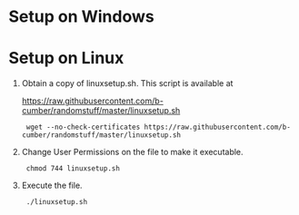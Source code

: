 # Setup on Windows

# Setup on Linux
1. Obtain a copy of linuxsetup.sh. This script is available at 

    https://raw.githubusercontent.com/b-cumber/randomstuff/master/linuxsetup.sh
    
        wget --no-check-certificates https://raw.githubusercontent.com/b-cumber/randomstuff/master/linuxsetup.sh
2. Change User Permissions on the file to make it executable. 
    
        chmod 744 linuxsetup.sh
3. Execute the file. 
    
        ./linuxsetup.sh
